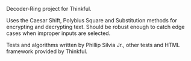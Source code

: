 Decoder-Ring project for Thinkful.

Uses the Caesar Shift, Polybius Square and Substitution methods for encrypting and decrypting text. Should be robust enough to catch edge cases when improper inputs are selected.

Tests and algorithms written by Phillip Silvia Jr., other tests and HTML framework provided by Thinkful. 
